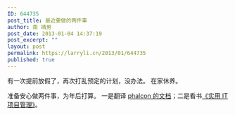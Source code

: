 ```yaml
---
ID: 644735
post_title: 最近要做的两件事
author: 南 靖男
post_date: 2013-01-04 14:37:19
post_excerpt: ""
layout: post
permalink: https://larryli.cn/2013/01/644735
published: true
---
```

有一次提前放假了，再次打乱预定的计划，没办法。
在家休养。

准备安心做两件事，为年后打算。
一是翻译 <a href="https://github.com/larryli/phalcondocs">phalcon 的文档</a>；二是看书<a href="http://book.douban.com/subject/6398103/">《实用 IT 项目管理》</a>。